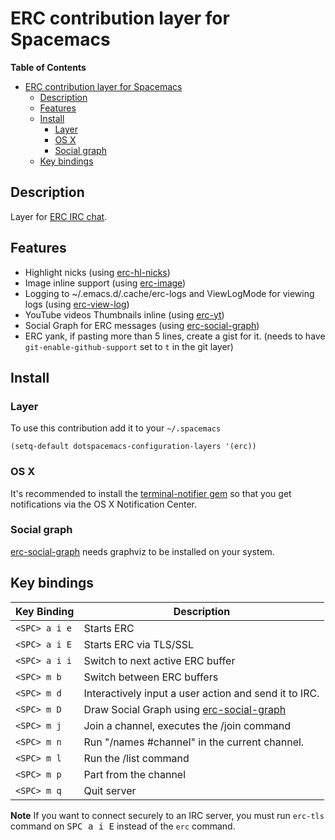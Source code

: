 # ERC contribution layer for Spacemacs

<!-- markdown-toc start - Don't edit this section. Run M-x markdown-toc/generate-toc again -->
**Table of Contents**

- [ERC contribution layer for Spacemacs](#erc-contribution-layer-for-spacemacs)
    - [Description](#description)
    - [Features](#features)
    - [Install](#install)
        - [Layer](#layer)
        - [OS X](#os-x)
        - [Social graph](#social-graph)
    - [Key bindings](#key-bindings)

<!-- markdown-toc end -->

## Description

Layer for [ERC IRC chat][].

## Features

- Highlight nicks (using [erc-hl-nicks][])
- Image inline support (using [erc-image][])
- Logging to ~/.emacs.d/.cache/erc-logs and ViewLogMode for viewing logs
  (using [erc-view-log][])
- YouTube videos Thumbnails inline (using [erc-yt][])
- Social Graph for ERC messages (using [erc-social-graph][])
- ERC yank, if pasting more than 5 lines, create a gist for it. (needs to have
  `git-enable-github-support` set to `t` in the git layer)

## Install

### Layer

To use this contribution add it to your `~/.spacemacs`

```elisp
(setq-default dotspacemacs-configuration-layers '(erc))
```

### OS X

It's recommended to install the [terminal-notifier gem][] so that you get
notifications via the OS X Notification Center.

### Social graph

[erc-social-graph][] needs graphviz to be installed on your system.

## Key bindings

Key Binding   | Description
--------------|------------------------------------------------------------
`<SPC> a i e` | Starts ERC
`<SPC> a i E` | Starts ERC via TLS/SSL
`<SPC> a i i` | Switch to next active ERC buffer
`<SPC> m b`   | Switch between ERC buffers
`<SPC> m d`   | Interactively input a user action and send it to IRC.
`<SPC> m D`   | Draw Social Graph using [erc-social-graph][]
`<SPC> m j`   | Join a channel, executes the /join command
`<SPC> m n`   | Run "/names #channel" in the current channel.
`<SPC> m l`   | Run the /list command
`<SPC> m p`   | Part from the channel
`<SPC> m q`   | Quit server

**Note** If you want to connect securely to an IRC server, you must run
`erc-tls` command on <kbd>SPC a i E</kbd> instead of the `erc` command.

[ERC IRC chat]: http://www.emacswiki.org/emacs/ERC
[erc-hl-nicks]: https://github.com/leathekd/erc-hl-nicks
[erc-image]: https://github.com/kidd/erc-image.el
[erc-view-log]: https://github.com/Niluge-KiWi/erc-view-log
[erc-yt]: https://github.com/yhvh/erc-yt
[erc-social-graph]: https://github.com/vibhavp/erc-social-graph
[terminal-notifier gem]: https://github.com/alloy/terminal-notifier
